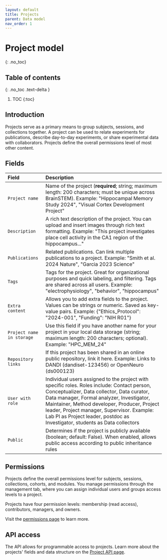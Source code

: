 ```yaml
---
layout: default
title: Projects
parent: Data model
nav_order: 1
---
```


# Project model
{: .no_toc}

## Table of contents
{: .no_toc .text-delta }

1. TOC
{:toc}

## Introduction

Projects serve as a primary means to group subjects, sessions, and collections together. A project can be used to relate experiments for publications, describe day-to-day experiments, or share experimental data with collaborators. Projects define the overall permissions level of most other content.


## Fields

| Field | Description |
|:------|:------------|
| `Project name` | Name of the project (**required**; string; maximum length: 200 characters; must be unique across BrainSTEM). Example: "Hippocampal Memory Study 2024", "Visual Cortex Development Project" |
| `Description` | A rich text description of the project. You can upload and insert images through rich text formatting. Example: "This project investigates place cell activity in the CA1 region of the hippocampus..." |
| `Publications` | Related publications. Can link multiple publications to a project. Example: "Smith et al. 2024 Nature", "Garcia 2023 Science" |
| `Tags` | Tags for the project. Great for organizational purposes and quick labeling, and filtering. Tags are shared across all users. Example: "electrophysiology", "behavior", "hippocampus" |
| `Extra content` | Allows you to add extra fields to the project. Values can be strings or numeric. Saved as key-value pairs. Example: {"Ethics_Protocol": "2024-001", "Funding": "NIH R01"} |
| `Project name in storage` | Use this field if you have another name for your project in your local data storage (string; maximum length: 200 characters; optional). Example: "HPC_MEM_24" |
| `Repository links` | If this project has been shared in an online public repository, link it here. Example: Links to DANDI (dandiset-123456) or OpenNeuro (ds000123) |
| `User with role` | Individual users assigned to the project with specific roles. Roles include: Contact person, Conceptualizer, Data collector, Data curator, Data manager, Formal analyzer, Investigator, Maintainer, Method developer, Producer, Project leader, Project manager, Supervisor. Example: Lab PI as Project leader, postdoc as Investigator, students as Data collectors |
| `Public` | Determines if the project is publicly available (boolean; default: False). When enabled, allows public access according to public inheritance rules |

## Permissions

Projects define the overall permissions level for subjects, sessions, collections, cohorts, and modules. You manage permissions through the management tab, where you can assign individual users and groups access levels to a project.

Projects have four permission levels: membership (read access), contributors, managers, and owners.

Visit the [permissions page]({{"datamodel/permissions/"|absolute_url}}) to learn more. 

## API access

The API allows for programmable access to projects. Learn more about the projects' fields and data structure on the [Project API page]({{"api/stem/project/"|absolute_url}}).
